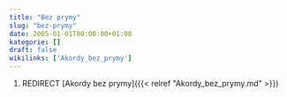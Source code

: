 ```yaml
---
title: "Bez prymy"
slug: "bez-prymy"
date: 2005-01-01T00:00:00+01:00
kategorie: []
draft: false
wikilinks: ['Akordy_bez_prymy']
---
```

1.  REDIRECT [Akordy bez prymy]({{< relref "Akordy_bez_prymy.md" >}})